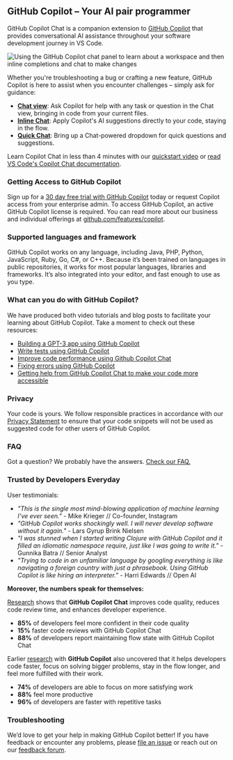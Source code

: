 ## GitHub Copilot – Your AI pair programmer

GitHub Copilot Chat is a companion extension to [GitHub Copilot](https://github.com/features/copilot?editor=vscode) that provides conversational AI assistance throughout your software development journey in VS Code.

![Using the GitHub Copilot chat panel to learn about a workspace and then inline completions and chat to make changes](https://github.com/microsoft/vscode-copilot-release/blob/6cfd7c93c731dbaa0803fb47a0e9f33fc5415619/images/readme-gif.gif?raw=true)

Whether you're troubleshooting a bug or crafting a new feature, GitHub Copilot is here to assist when you encounter challenges – simply ask for guidance:
  - **[Chat view](https://code.visualstudio.com/docs/editor/github-copilot#_chat-view)**: Ask Copilot for help with any task or question in the Chat view, bringing in code from your current files.
  - **[Inline Chat](https://code.visualstudio.com/docs/editor/github-copilot#_inline-chat)**: Apply Copilot's AI suggestions directly to your code, staying in the flow.
  - **[Quick Chat](https://code.visualstudio.com/docs/editor/github-copilot#_quick-chat)**: Bring up a Chat-powered dropdown for quick questions and suggestions.

Learn Copilot Chat in less than 4 minutes with our [quickstart video](https://www.youtube.com/watch?v=3surPGP7_4o) or [read VS Code's Copilot Chat documentation](https://code.visualstudio.com/docs/editor/artificial-intelligence#_chat-view).

### Getting Access to GitHub Copilot

Sign up for a [30 day free trial with GitHub Copilot](https://github.com/login?return_to=%2fgithub-copilot%2fsignup&editor=vscode) today or request Copilot access from your enterprise admin. To access GitHub Copilot, an active GitHub Copilot license is required. You can read more about our business and individual offerings at [github.com/features/copilot](https://github.com/features/copilot?editor=vscode).

### Supported languages and framework

GitHub Copilot works on any language, including Java, PHP, Python, JavaScript, Ruby, Go, C#, or C++. Because it’s been trained on languages in public repositories, it works for most popular languages, libraries and frameworks. It’s also integrated into your editor, and fast enough to use as you type.

### What can you do with GitHub Copilot?

We have produced both video tutorials and blog posts to facilitate your learning about GitHub Copilot. Take a moment to check out these resources:

- [Building a GPT-3 app using GitHub Copilot ](https://github.blog/2023-07-25-how-to-build-a-gpt-3-app-with-nextjs-react-and-github-copilot/)
- [Write tests using GitHub Copilot](https://www.youtube.com/watch?v=FnJlLruGz5g)
- [Improve code performance using Github Copilot Chat](https://www.youtube.com/watch?v=whhq0-5ibac)
- [Fixing errors using GitHub Copilot](https://www.youtube.com/watch?v=D-gkwzExddk)
- [Getting help from GitHub Copilot Chat to make your code more accessible](https://github.blog/2023-10-09-prompting-github-copilot-chat-to-become-your-personal-ai-assistant-for-accessibility/)

### Privacy

Your code is yours. We follow responsible practices in accordance with our [Privacy Statement](https://docs.github.com/en/site-policy/privacy-policies/github-privacy-statement) to ensure that your code snippets will not be used as suggested code for other users of GitHub Copilot.

### FAQ

Got a question? We probably have the answers. [Check our FAQ.](https://github.com/features/copilot/?editor=vscode)

### Trusted by Developers Everyday

User testimonials:
- *"This is the single most mind-blowing application of machine learning I’ve ever seen."* - Mike Krieger // Co-founder, Instagram
- *"GitHub Copilot works shockingly well. I will never develop software without it again."* - Lars Gyrup Brink Nielsen
- *"I was stunned when I started writing Clojure with GitHub Copilot and it filled an idiomatic namespace require, just like I was going to write it."* - Gunnika Batra // Senior Analyst
- *"Trying to code in an unfamiliar language by googling everything is like navigating a foreign country with just a phrasebook. Using GitHub Copilot is like hiring an interpreter."* - Harri Edwards // Open AI

**Moreover, the numbers speak for themselves:**

[Research](https://github.blog/2023-10-10-research-quantifying-github-copilots-impact-on-code-quality/) shows that **GitHub Copilot Chat** improves code quality, reduces code review time, and enhances developer experience.
- **85%** of developers feel more confident in their code quality
- **15%** faster code reviews with GitHub Copilot Chat
- **88%** of developers report maintaining flow state with GitHub Copilot Chat

Earlier [research](https://github.blog/2022-09-07-research-quantifying-github-copilots-impact-on-developer-productivity-and-happiness/) with **GitHub Copilot** also uncovered that it helps developers code faster, focus on solving bigger problems, stay in the flow longer, and feel more fulfilled with their work.
- **74%** of developers are able to focus on more satisfying work
- **88%** feel more productive
- **96%** of developers are faster with repetitive tasks

### Troubleshooting

We’d love to get your help in making GitHub Copilot better! If you have feedback or encounter any problems, please [file an issue](https://aka.ms/microsoft/vscode-copilot-release) or reach out on our [feedback forum](https://github.com/orgs/community/discussions/categories/copilot).